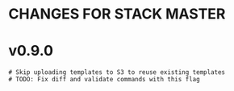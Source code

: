 # CHANGES FOR STACK MASTER

# v0.9.0
    # Skip uploading templates to S3 to reuse existing templates
    # TODO: Fix diff and validate commands with this flag 
